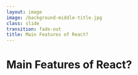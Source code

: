 ```yaml
---
layout: image
image: /background-middle-title.jpg
class: slide
transition: fade-out
title: Main Features of React?
---
```


<div class="flex h-full flex-items-center">
  <h1 class="text-left m-b-0 font-bold">
    Main Features of React?
  </h1>
</div>
